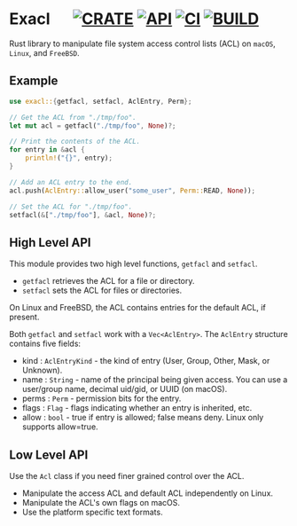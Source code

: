 # Exacl &emsp; [![CRATE]][crates] [![API]][docs] [![CI]][actions] [![BUILD]][cirrus]

[CRATE]: https://img.shields.io/crates/v/exacl
[crates]: https://crates.io/crates/exacl
[CI]: https://github.com/byllyfish/exacl/workflows/CI/badge.svg
[actions]: https://github.com/byllyfish/exacl/actions?query=branch%3Amain
[API]: https://docs.rs/exacl/badge.svg
[docs]: https://docs.rs/exacl
[BUILD]: https://api.cirrus-ci.com/github/byllyfish/exacl.svg
[cirrus]: https://cirrus-ci.com/github/byllyfish/exacl

Rust library to manipulate file system access control lists (ACL) on `macOS`, `Linux`, and `FreeBSD`.

## Example

```rust
use exacl::{getfacl, setfacl, AclEntry, Perm};

// Get the ACL from "./tmp/foo".
let mut acl = getfacl("./tmp/foo", None)?;

// Print the contents of the ACL.
for entry in &acl {
    println!("{}", entry);
}

// Add an ACL entry to the end.
acl.push(AclEntry::allow_user("some_user", Perm::READ, None));

// Set the ACL for "./tmp/foo".
setfacl(&["./tmp/foo"], &acl, None)?;
```

## High Level API

This module provides two high level functions, `getfacl` and `setfacl`.

- `getfacl` retrieves the ACL for a file or directory.
- `setfacl` sets the ACL for files or directories.

On Linux and FreeBSD, the ACL contains entries for the default ACL, if
present.

Both `getfacl` and `setfacl` work with a `Vec<AclEntry>`. The
`AclEntry` structure contains five fields:

- kind : `AclEntryKind` - the kind of entry (User, Group, Other, Mask,
    or Unknown).
- name : `String` - name of the principal being given access. You can
    use a user/group name, decimal uid/gid, or UUID (on macOS).
- perms : `Perm` - permission bits for the entry.
- flags : `Flag` - flags indicating whether an entry is inherited, etc.
- allow : `bool` - true if entry is allowed; false means deny. Linux only
    supports allow=true.

## Low Level API

Use the `Acl` class if you need finer grained control over the ACL.

- Manipulate the access ACL and default ACL independently on Linux.
- Manipulate the ACL's own flags on macOS.
- Use the platform specific text formats.
